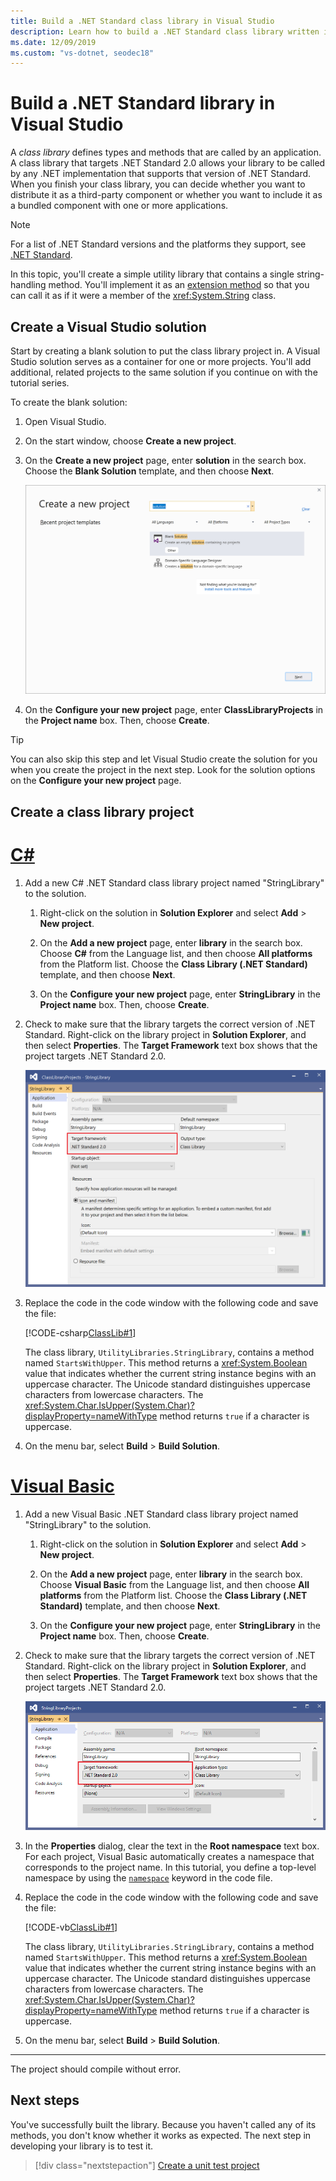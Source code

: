 ```yaml
---
title: Build a .NET Standard class library in Visual Studio
description: Learn how to build a .NET Standard class library written in C# or Visual Basic using Visual Studio
ms.date: 12/09/2019
ms.custom: "vs-dotnet, seodec18"
---
```

# Build a .NET Standard library in Visual Studio

A *class library* defines types and methods that are called by an application. A class library that targets .NET Standard 2.0 allows your library to be called by any .NET implementation that supports that version of .NET Standard. When you finish your class library, you can decide whether you want to distribute it as a third-party component or whether you want to include it as a bundled component with one or more applications.

> [!NOTE]
> For a list of .NET Standard versions and the platforms they support, see [.NET Standard](../../standard/net-standard.md).

In this topic, you'll create a simple utility library that contains a single string-handling method. You'll implement it as an [extension method](../../csharp/programming-guide/classes-and-structs/extension-methods.md) so that you can call it as if it were a member of the <xref:System.String> class.

## Create a Visual Studio solution

Start by creating a blank solution to put the class library project in. A Visual Studio solution serves as a container for one or more projects. You'll add additional, related projects to the same solution if you continue on with the tutorial series.

To create the blank solution:

1. Open Visual Studio.

2. On the start window, choose **Create a new project**.

3. On the **Create a new project** page, enter **solution** in the search box. Choose the **Blank Solution** template, and then choose **Next**.

   ![Blank solution template in Visual Studio](media/library-with-visual-studio/blank-solution.png)

4. On the **Configure your new project** page, enter **ClassLibraryProjects** in the **Project name** box. Then, choose **Create**.

> [!TIP]
> You can also skip this step and let Visual Studio create the solution for you when you create the project in the next step. Look for the solution options on the **Configure your new project** page.

## Create a class library project

<!-- markdownlint-disable MD025 -->

# [C#](#tab/csharp)

1. Add a new C# .NET Standard class library project named "StringLibrary" to the solution.

   1. Right-click on the solution in **Solution Explorer** and select **Add** > **New project**.

   1. On the **Add a new project** page, enter **library** in the search box. Choose **C#** from the Language list, and then choose **All platforms** from the Platform list. Choose the **Class Library (.NET Standard)** template, and then choose **Next**.

   1. On the **Configure your new project** page, enter **StringLibrary** in the **Project name** box. Then, choose **Create**.

1. Check to make sure that the library targets the correct version of .NET Standard. Right-click on the library project in **Solution Explorer**, and then select **Properties**. The **Target Framework** text box shows that the project targets .NET Standard 2.0.

   ![Project properties for the class library](./media/library-with-visual-studio/library-project-properties.png)

1. Replace the code in the code window with the following code and save the file:

   [!CODE-csharp[ClassLib#1](../../../samples/snippets/csharp/getting_started/with_visual_studio_2017/classlib.cs)]

   The class library, `UtilityLibraries.StringLibrary`, contains a method named `StartsWithUpper`. This method returns a <xref:System.Boolean> value that indicates whether the current string instance begins with an uppercase character. The Unicode standard distinguishes uppercase characters from lowercase characters. The <xref:System.Char.IsUpper(System.Char)?displayProperty=nameWithType> method returns `true` if a character is uppercase.

1. On the menu bar, select **Build** > **Build Solution**.

# [Visual Basic](#tab/vb)

1. Add a new Visual Basic .NET Standard class library project named "StringLibrary" to the solution.

   1. Right-click on the solution in **Solution Explorer** and select **Add** > **New project**.

   1. On the **Add a new project** page, enter **library** in the search box. Choose **Visual Basic** from the Language list, and then choose **All platforms** from the Platform list. Choose the **Class Library (.NET Standard)** template, and then choose **Next**.

   1. On the **Configure your new project** page, enter **StringLibrary** in the **Project name** box. Then, choose **Create**.

1. Check to make sure that the library targets the correct version of .NET Standard. Right-click on the library project in **Solution Explorer**, and then select **Properties**. The **Target Framework** text box shows that the project targets .NET Standard 2.0.

   ![Project properties for the class library](./media/library-with-visual-studio/vb/library-project-properties.png)

1. In the **Properties** dialog, clear the text in the **Root namespace** text box. For each project, Visual Basic automatically creates a namespace that corresponds to the project name. In this tutorial, you define a top-level namespace by using the [`namespace`](../../visual-basic/language-reference/statements/namespace-statement.md) keyword in the code file.

1. Replace the code in the code window with the following code and save the file:

   [!CODE-vb[ClassLib#1](../../../samples/snippets/core/tutorials/vb-library-with-visual-studio/stringlibrary.vb)]

   The class library, `UtilityLibraries.StringLibrary`, contains a method named `StartsWithUpper`. This method returns a <xref:System.Boolean> value that indicates whether the current string instance begins with an uppercase character. The Unicode standard distinguishes uppercase characters from lowercase characters. The <xref:System.Char.IsUpper(System.Char)?displayProperty=nameWithType> method returns `true` if a character is uppercase.

1. On the menu bar, select **Build** > **Build Solution**.

---

   The project should compile without error.

## Next steps

You've successfully built the library. Because you haven't called any of its methods, you don't know whether it works as expected. The next step in developing your library is to test it.

> [!div class="nextstepaction"]
> [Create a unit test project](testing-library-with-visual-studio.md)

